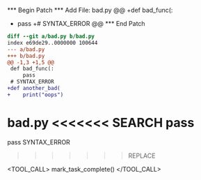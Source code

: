 <!-- ASSISTANT -->
*** Begin Patch
*** Add File: bad.py
@@
+def bad_func(:
+    pass
+# SYNTAX_ERROR
@@
*** End Patch
<!-- END -->

<!-- ASSISTANT -->
```patch
diff --git a/bad.py b/bad.py
index e69de29..0000000 100644
--- a/bad.py
+++ b/bad.py
@@ -1,3 +1,5 @@
 def bad_func(:
     pass
 # SYNTAX_ERROR
+def another_bad(
+    print("oops")
```
<!-- END -->

<!-- ASSISTANT -->
bad.py
<<<<<<< SEARCH
pass
=======
pass SYNTAX_ERROR
>>>>>>> REPLACE
<!-- END -->

<!-- ASSISTANT -->
<TOOL_CALL> mark_task_complete() </TOOL_CALL>
<!-- END -->


